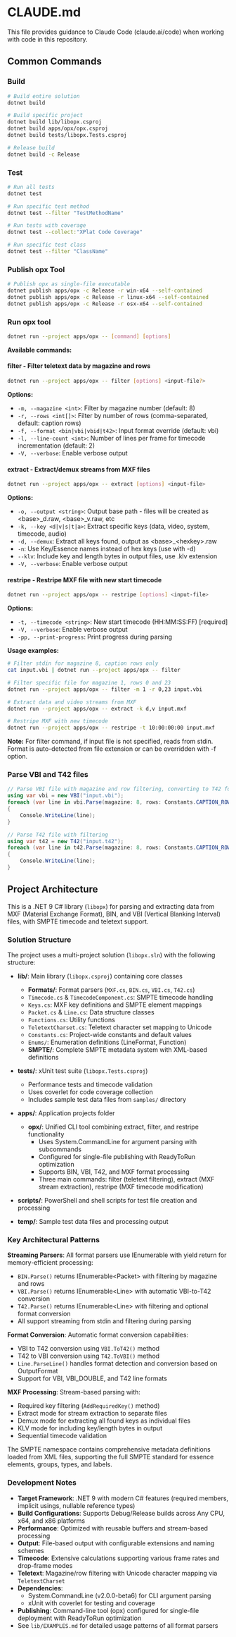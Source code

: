# CLAUDE.md

This file provides guidance to Claude Code (claude.ai/code) when working with code in this repository.

## Common Commands

### Build

```bash
# Build entire solution
dotnet build

# Build specific project
dotnet build lib/libopx.csproj
dotnet build apps/opx/opx.csproj
dotnet build tests/libopx.Tests.csproj

# Release build
dotnet build -c Release
```

### Test

```bash
# Run all tests
dotnet test

# Run specific test method
dotnet test --filter "TestMethodName"

# Run tests with coverage
dotnet test --collect:"XPlat Code Coverage"

# Run specific test class
dotnet test --filter "ClassName"
```

### Publish opx Tool

```bash
# Publish opx as single-file executable
dotnet publish apps/opx -c Release -r win-x64 --self-contained
dotnet publish apps/opx -c Release -r linux-x64 --self-contained
dotnet publish apps/opx -c Release -r osx-x64 --self-contained
```

### Run opx tool

```bash
dotnet run --project apps/opx -- [command] [options]
```

**Available commands:**

#### filter - Filter teletext data by magazine and rows

```bash
dotnet run --project apps/opx -- filter [options] <input-file?>
```

**Options:**

- `-m, --magazine <int>`: Filter by magazine number (default: 8)
- `-r, --rows <int[]>`: Filter by number of rows (comma-separated, default: caption rows)
- `-f, --format <bin|vbi|vbid|t42>`: Input format override (default: vbi)
- `-l, --line-count <int>`: Number of lines per frame for timecode incrementation (default: 2)
- `-V, --verbose`: Enable verbose output

#### extract - Extract/demux streams from MXF files

```bash
dotnet run --project apps/opx -- extract [options] <input-file>
```

**Options:**

- `-o, --output <string>`: Output base path - files will be created as \<base>_d.raw, \<base>_v.raw, etc
- `-k, --key <d|v|s|t|a>`: Extract specific keys (data, video, system, timecode, audio)
- `-d, --demux`: Extract all keys found, output as \<base>_\<hexkey>.raw
- `-n`: Use Key/Essence names instead of hex keys (use with -d)
- `--klv`: Include key and length bytes in output files, use .klv extension
- `-V, --verbose`: Enable verbose output

#### restripe - Restripe MXF file with new start timecode

```bash
dotnet run --project apps/opx -- restripe [options] <input-file>
```

**Options:**

- `-t, --timecode <string>`: New start timecode (HH:MM:SS:FF) [required]
- `-V, --verbose`: Enable verbose output
- `-pp, --print-progress`: Print progress during parsing

**Usage examples:**

```bash
# Filter stdin for magazine 8, caption rows only
cat input.vbi | dotnet run --project apps/opx -- filter

# Filter specific file for magazine 1, rows 0 and 23
dotnet run --project apps/opx -- filter -m 1 -r 0,23 input.vbi

# Extract data and video streams from MXF
dotnet run --project apps/opx -- extract -k d,v input.mxf

# Restripe MXF with new timecode
dotnet run --project apps/opx -- restripe -t 10:00:00:00 input.mxf
```

**Note:** For filter command, if input file is not specified, reads from stdin. Format is auto-detected from file extension or can be overridden with -f option.

### Parse VBI and T42 files

```csharp
// Parse VBI file with magazine and row filtering, converting to T42 format
using var vbi = new VBI("input.vbi");
foreach (var line in vbi.Parse(magazine: 8, rows: Constants.CAPTION_ROWS))
{
    Console.WriteLine(line);
}

// Parse T42 file with filtering
using var t42 = new T42("input.t42");
foreach (var line in t42.Parse(magazine: 8, rows: Constants.CAPTION_ROWS))
{
    Console.WriteLine(line);
}
```

## Project Architecture

This is a .NET 9 C# library (`libopx`) for parsing and extracting data from MXF (Material Exchange Format), BIN, and VBI (Vertical Blanking Interval) files, with SMPTE timecode and teletext support.

### Solution Structure

The project uses a multi-project solution (`libopx.sln`) with the following structure:

- **lib/**: Main library (`libopx.csproj`) containing core classes
  - **Formats/**: Format parsers (`MXF.cs`, `BIN.cs`, `VBI.cs`, `T42.cs`)
  - `Timecode.cs` & `TimecodeComponent.cs`: SMPTE timecode handling
  - `Keys.cs`: MXF key definitions and SMPTE element mappings
  - `Packet.cs` & `Line.cs`: Data structure classes
  - `Functions.cs`: Utility functions
  - `TeletextCharset.cs`: Teletext character set mapping to Unicode
  - `Constants.cs`: Project-wide constants and default values
  - `Enums/`: Enumeration definitions (LineFormat, Function)
  - **SMPTE/**: Complete SMPTE metadata system with XML-based definitions

- **tests/**: xUnit test suite (`libopx.Tests.csproj`)
  - Performance tests and timecode validation
  - Uses coverlet for code coverage collection
  - Includes sample test data files from `samples/` directory

- **apps/**: Application projects folder
  - **opx/**: Unified CLI tool combining extract, filter, and restripe functionality
    - Uses System.CommandLine for argument parsing with subcommands
    - Configured for single-file publishing with ReadyToRun optimization
    - Supports BIN, VBI, T42, and MXF format processing
    - Three main commands: filter (teletext filtering), extract (MXF stream extraction), restripe (MXF timecode modification)

- **scripts/**: PowerShell and shell scripts for test file creation and processing
- **temp/**: Sample test data files and processing output

### Key Architectural Patterns

**Streaming Parsers**: All format parsers use IEnumerable with yield return for memory-efficient processing:

- `BIN.Parse()` returns IEnumerable\<Packet\> with filtering by magazine and rows
- `VBI.Parse()` returns IEnumerable\<Line\> with automatic VBI-to-T42 conversion
- `T42.Parse()` returns IEnumerable\<Line\> with filtering and optional format conversion
- All support streaming from stdin and filtering during parsing

**Format Conversion**: Automatic format conversion capabilities:

- VBI to T42 conversion using `VBI.ToT42()` method
- T42 to VBI conversion using `T42.ToVBI()` method
- `Line.ParseLine()` handles format detection and conversion based on OutputFormat
- Support for VBI, VBI_DOUBLE, and T42 line formats

**MXF Processing**: Stream-based parsing with:

- Required key filtering (`AddRequiredKey()` method)
- Extract mode for stream extraction to separate files
- Demux mode for extracting all found keys as individual files  
- KLV mode for including key/length bytes in output
- Sequential timecode validation

The SMPTE namespace contains comprehensive metadata definitions loaded from XML files, supporting the full SMPTE standard for essence elements, groups, types, and labels.

### Development Notes

- **Target Framework**: .NET 9 with modern C# features (required members, implicit usings, nullable reference types)
- **Build Configurations**: Supports Debug/Release builds across Any CPU, x64, and x86 platforms
- **Performance**: Optimized with reusable buffers and stream-based processing
- **Output**: File-based output with configurable extensions and naming schemes
- **Timecode**: Extensive calculations supporting various frame rates and drop-frame modes
- **Teletext**: Magazine/row filtering with Unicode character mapping via `TeletextCharset`
- **Dependencies**:
  - System.CommandLine (v2.0.0-beta6) for CLI argument parsing
  - xUnit with coverlet for testing and coverage
- **Publishing**: Command-line tool (opx) configured for single-file deployment with ReadyToRun optimization
- See `lib/EXAMPLES.md` for detailed usage patterns of all format parsers
